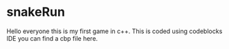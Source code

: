 # snakeRun
Hello everyone this is my first game in c++. This is coded using codeblocks IDE you can find a cbp file here.
